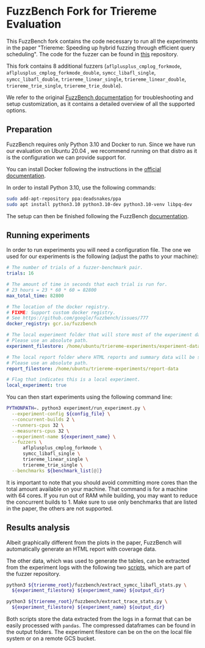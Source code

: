 # FuzzBench Fork for Triereme Evaluation

This FuzzBench fork contains the code necessary to run all the experiments in
the paper "Triereme: Speeding up hybrid fuzzing through efficient query
scheduling". The code for the fuzzer can be found in [this][triereme]
repository.

This fork contains 8 additional fuzzers (`aflplusplus_cmplog_forkmode`,
`aflplusplus_cmplog_forkmode_double`, `symcc_libafl_single`,
`symcc_libafl_double`, `triereme_linear_single`, `triereme_linear_double`,
`triereme_trie_single`, `triereme_trie_double`).

We refer to the original [FuzzBench documentation][fuzzbench-docs] for
troubleshooting and setup customization, as it contains a detailed overview of
all the supported options.

[fuzzbench-docs]: https://google.github.io/fuzzbench/


## Preparation

FuzzBench requires only Python 3.10 and Docker to run. Since we have run our
evaluation on Ubuntu 20.04 , we recommend running on that distro as it is the
configuration we can provide support for.

You can install Docker following the instructions in the [official
documentation][docker-docs].

[docker-docs]: https://docs.docker.com/engine/install/ubuntu/

In order to install Python 3.10, use the following commands:

```bash
sudo add-apt-repository ppa:deadsnakes/ppa
sudo apt install python3.10 python3.10-dev python3.10-venv libpq-dev
```

The setup can then be finished following the FuzzBench
[documentation][fuzzbench-prereq].

[fuzzbench-prereq]: https://google.github.io/fuzzbench/getting-started/prerequisites/


## Running experiments

In order to run experiments you will need a configuration file. The one we used
for our experiments is the following (adjust the paths to your machine):

```yaml
# The number of trials of a fuzzer-benchmark pair.
trials: 16

# The amount of time in seconds that each trial is run for.
# 23 hours = 23 * 60 * 60 = 82800
max_total_time: 82800

# The location of the docker registry.
# FIXME: Support custom docker registry.
# See https://github.com/google/fuzzbench/issues/777
docker_registry: gcr.io/fuzzbench

# The local experiment folder that will store most of the experiment data.
# Please use an absolute path.
experiment_filestore: /home/ubuntu/triereme-experiments/experiment-data

# The local report folder where HTML reports and summary data will be stored.
# Please use an absolute path.
report_filestore: /home/ubuntu/triereme-experiments/report-data

# Flag that indicates this is a local experiment.
local_experiment: true
```

You can then start experiments using the following command line:

```bash
PYTHONPATH=. python3 experiment/run_experiment.py \
  --experiment-config ${config_file} \
  --concurrent-builds 2 \
  --runners-cpus 32 \
  --measurers-cpus 32 \
  --experiment-name ${experiment_name} \
  --fuzzers \
      aflplusplus_cmplog_forkmode \
      symcc_libafl_single \
      triereme_linear_single \
      triereme_trie_single \
  --benchmarks ${benchmark_list[@]}
```

It is important to note that you should avoid committing more cores than the
total amount available on your machine. That command is for a machine with 64
cores. If you run out of RAM while building, you may want to reduce the
concurrent builds to 1. Make sure to use only benchmarks that are listed in the
paper, the others are not supported.


## Results analysis

Albeit graphically different from the plots in the paper, FuzzBench will
automatically generate an HTML report with coverage data.

The other data, which was used to generate the tables, can be extracted from the
experiment logs with the following two [scripts][triereme-scripts], which are
part of the fuzzer repository.

```bash
python3 ${triereme_root}/fuzzbench/extract_symcc_libafl_stats.py \
  ${experiment_filestore} ${experiment_name} ${output_dir}

python3 ${triereme_root}/fuzzbench/extract_trace_stats.py \
  ${experiment_filestore} ${experiment_name} ${output_dir}
```

Both scripts store the data extracted from the logs in a format that can be
easily processed with `pandas`. The compressed dataframes can be found in the
output folders. The experiment filestore can be on the on the local file system
or on a remote GCS bucket.

[triereme]: https://github.com/vusec/triereme
[triereme-scripts]: https://github.com/vusec/triereme/tree/main/fuzzbench

